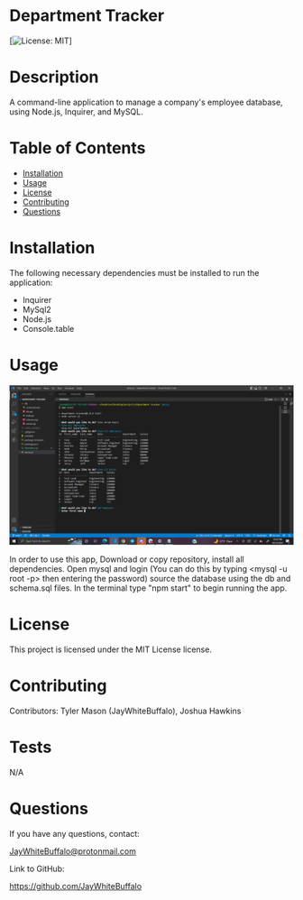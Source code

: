 
# Department Tracker
[![License: MIT](https://img.shields.io/badge/License-MIT-yellow.svg)]
# Description
A command-line application to manage a company's employee database, using Node.js, Inquirer, and MySQL.
# Table of Contents
* [Installation](#installation)
* [Usage](#usage)
* [License](#license)
* [Contributing](#contributing)
* [Questions](#questions)
# Installation
The following necessary dependencies must be installed to run the application:
- Inquirer
- MySql2
- Node.js
- Console.table
# Usage

[![Video Tutorial](./Screenshot.png)](https://drive.google.com/file/d/1vUJC4ZPG-4_yvl0_XcQEDzHxuXM2NKI7/view "Readme-Generator Walkthrough")

In order to use this app, Download or copy repository, install all dependencies. Open mysql and login (You can do this by typing <mysql -u root -p> then entering the password) source the database using the db and schema.sql files. In the terminal type "npm start" to begin running the app.
# License
This project is licensed under the MIT License license.
# Contributing
Contributors: Tyler Mason (JayWhiteBuffalo), Joshua Hawkins
# Tests
N/A
# Questions
If you have any questions, contact:

 JayWhiteBuffalo@protonmail.com

 Link to GitHub:

https://github.com/JayWhiteBuffalo
